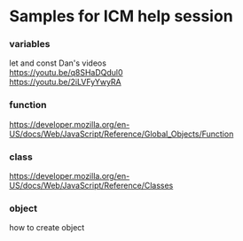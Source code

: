 # Samples for ICM help session

### variables
let and const Dan's videos  
https://youtu.be/q8SHaDQdul0      
https://youtu.be/2iLVFyYwyRA        

### function
https://developer.mozilla.org/en-US/docs/Web/JavaScript/Reference/Global_Objects/Function

### class
https://developer.mozilla.org/en-US/docs/Web/JavaScript/Reference/Classes
      
### object
how to create object       
